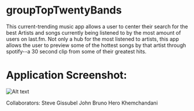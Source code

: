 # groupTopTwentyBands

This current-trending music app allows a user to center their search for the best Artists and songs currently being listened to by the most amount of users on last.fm.  Not only a hub for the most listened to artists, this app allows the user to preview some of the hottest songs by that artist through spotify--a 30 second clip from some of their greatest hits. 

# Application Screenshot:

![Alt text](/relative/path/to/musicality.png?raw=true "Musicality")


Collaborators:
Steve Gissubel
John Bruno
Hero Khemchandani
 
